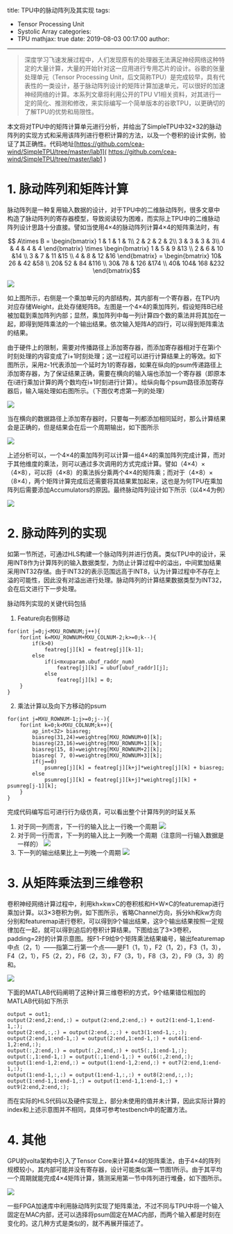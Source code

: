 title: TPU中的脉动阵列及其实现
tags: 
  - Tensor Processing Unit
  - Systolic Array
categories: 
  - TPU
mathjax: true
date: 2019-08-03 00:17:00
author:
---
>深度学习飞速发展过程中，人们发现原有的处理器无法满足神经网络这种特定的大量计算，大量的开始针对这一应用进行专用芯片的设计。谷歌的张量处理单元（Tensor Processing Unit，后文简称TPU）是完成较早，具有代表性的一类设计，基于脉动阵列设计的矩阵计算加速单元，可以很好的加速神经网络的计算。本系列文章将利用公开的TPU V1相关资料，对其进行一定的简化、推测和修改，来实际编写一个简单版本的谷歌TPU，以更确切的了解TPU的优势和局限性。

本文将对TPU中的矩阵计算单元进行分析，并给出了SimpleTPU中32×32的脉动阵列的实现方式和采用该阵列进行卷积计算的方法，以及一个卷积的设计实例，验证了其正确性。代码地址[https://github.com/cea-wind/SimpleTPU/tree/master/lab1]( https://github.com/cea-wind/SimpleTPU/tree/master/lab1 )

# 1. 脉动阵列和矩阵计算
 脉动阵列是一种复用输入数据的设计，对于TPU中的二维脉动阵列，很多文章中构造了脉动阵列的寄存器模型，导致阅读较为困难，而实际上TPU中的二维脉动阵列设计思路十分直接。譬如当使用4×4的脉动阵列计算4×4的矩阵乘法时，有

$$ A\times B = \begin{bmatrix}
1 & 1 & 1 & 1\\ 
2 & 2 & 2 & 2\\ 
3 & 3 & 3 & 3\\ 
4 & 4 & 4 & 4
\end{bmatrix} \times \begin{bmatrix}
 1 & 5 & 9  &13 \\ 
 2 & 6 & 10 &14 \\ 
 3 & 7 & 11 &15 \\ 
 4 & 8 & 12 &16 
\end{bmatrix} = \begin{bmatrix}
 10& 26 & 42  &58 \\ 
 20& 52 & 84  &116 \\ 
 30& 78 & 126 &174 \\ 
 40& 104& 168 &232 
\end{bmatrix}$$

![](https://raw.githubusercontent.com/cea-wind/blogs_pictures/master/img20190803171231.png)

如上图所示，右侧是一个乘加单元的内部结构，其内部有一个寄存器，在TPU内对应存储Weight，此处存储矩阵B。左图是一个4×4的乘加阵列，假设矩阵B已经被加载到乘加阵列内部；显然，乘加阵列中每一列计算四个数的乘法并将其加在一起，即得到矩阵乘法的一个输出结果。依次输入矩阵A的四行，可以得到矩阵乘法的结果。
    
由于硬件上的限制，需要对传播路径上添加寄存器，而添加寄存器相对于在第i个时刻处理的内容变成了i+1时刻处理；这一过程可以进行计算结果上的等效。如下图所示，采用z-1代表添加一个延时为1的寄存器，如果在纵向的psum传递路径上添加寄存器，为了保证结果正确，需要在横向的输入端也添加一个寄存器（即原本在i进行乘加计算的两个数均在i+1时刻进行计算）。给纵向每个psum路径添加寄存器后，输入端处理如右图所示。（下图仅考虑第一列的处理）

![](https://raw.githubusercontent.com/cea-wind/blogs_pictures/master/img20190803171259.png)

当在横向的数据路径上添加寄存器时，只要每一列都添加相同延时，那么计算结果会是正确的，但是结果会在后一个周期输出，如下图所示

![](https://raw.githubusercontent.com/cea-wind/blogs_pictures/master/img20190803171343.png)

上述分析可以，一个4×4的乘加阵列可以计算一组4×4的乘加阵列完成计算，而对于其他维度的乘法，则可以通过多次调用的方式完成计算。譬如（4×4）×（4×8），可以将（4×8）的乘法拆分乘两个4×4的矩阵乘；而对于（4×8）×（8×4），两个矩阵计算完成后还需要将其结果累加起来，这也是为何TPU在乘加阵列后需要添加Accumulators的原因。最终脉动阵列设计如下所示（以4×4为例）

![](https://raw.githubusercontent.com/cea-wind/blogs_pictures/master/img20190803171414.png)

# 2. 脉动阵列的实现
    
如第一节所述，可通过HLS构建一个脉动阵列并进行仿真。类似TPU中的设计，采用INT8作为计算阵列的输入数据类型，为防止计算过程中的溢出，中间累加结果采用INT32存储。由于INT32的表示范围远高于INT8，认为计算过程中不存在上溢的可能性，因此没有对溢出进行处理。脉动阵列的计算结果数据类型为INT32，会在后文进行下一步处理。

脉动阵列实现的关键代码包括

1. Feature向右侧移动

```
for(int j=0;j<MXU_ROWNUM;j++){
    for(int k=MXU_ROWNUM+MXU_COLNUM-2;k>=0;k--){
        if(k>0)
            featreg[j][k] = featreg[j][k-1];
        else
            if(i<mxuparam.ubuf_raddr_num)
                featreg[j][k] = ubuf[ubuf_raddr][j];
            else
                featreg[j][k] = 0;
    }
}
```

2. 乘法计算以及向下方移动的psum

```
for(int j=MXU_ROWNUM-1;j>=0;j--){
    for(int k=0;k<MXU_COLNUM;k++){
        ap_int<32> biasreg;
        biasreg(31,24)=weightreg[MXU_ROWNUM+0][k];
        biasreg(23,16)=weightreg[MXU_ROWNUM+1][k];
        biasreg(15, 8)=weightreg[MXU_ROWNUM+2][k];
        biasreg( 7, 0)=weightreg[MXU_ROWNUM+3][k];
        if(j==0)
            psumreg[j][k] = featreg[j][k+j]*weightreg[j][k] + biasreg;
        else
            psumreg[j][k] = featreg[j][k+j]*weightreg[j][k] + psumreg[j-1][k];
    }
}
```

完成代码编写后可进行行为级仿真，可以看出整个计算阵列的时延关系

1. 对于同一列而言，下一行的输入比上一行晚一个周期
![](https://raw.githubusercontent.com/cea-wind/blogs_pictures/master/img20190803160407.png)
2. 对于同一行而言，下一列的输入比上一列晚一个周期（注意同一行输入数据是一样的）
![](https://raw.githubusercontent.com/cea-wind/blogs_pictures/master/img20190803160443.png)
3. 下一列的输出结果比上一列晚一个周期
![](https://raw.githubusercontent.com/cea-wind/blogs_pictures/master/img20190803160454.png)



# 3. 从矩阵乘法到三维卷积
    
卷积神经网络计算过程中，利用kh×kw×C的卷积核和H×W×C的featuremap进行乘加计算。以3×3卷积为例，如下图所示，省略Channel方向，拆分kh和kw方向分别和featuremap进行卷积，可以得到9个输出结果，这9个输出结果按照一定规律加在一起，就可以得到追后的卷积计算结果。下图给出了3×3卷积，padding=2时的计算示意图。按F1-F9给9个矩阵乘法结果编号，输出featuremap中点（2，1）——指第二行第一个点——是F1（1，1），F2（1，2），F3（1，3），F4（2，1），F5（2，2），F6（2，3），F7（3，1），F8（3，2），F9（3，3）的和。

![](https://raw.githubusercontent.com/cea-wind/blogs_pictures/master/img20190803171137.png)

下面的MATLAB代码阐明了这种计算三维卷积的方式，9个结果错位相加的MATLAB代码如下所示

```
output = out1;
output(2:end,2:end,:) = output(2:end,2:end,:) + out2(1:end-1,1:end-1,:);
output(2:end,:,:) = output(2:end,:,:) + out3(1:end-1,:,:);
output(2:end,1:end-1,:) = output(2:end,1:end-1,:) + out4(1:end-1,2:end,:);
output(:,2:end,:) = output(:,2:end,:) + out5(:,1:end-1,:);
output(:,1:end-1,:) = output(:,1:end-1,:) + out6(:,2:end,:);
output(1:end-1,2:end,:) = output(1:end-1,2:end,:) + out7(2:end,1:end-1,:);
output(1:end-1,:,:) = output(1:end-1,:,:) + out8(2:end,:,:);
output(1:end-1,1:end-1,:) = output(1:end-1,1:end-1,:) + out9(2:end,2:end,:);
```
而在实际的HLS代码以及硬件实现上，部分未使用的值并未计算，因此实际计算的index和上述示意图并不相同，具体可参考testbench中的配置方法。

# 4. 其他

GPU的volta架构中引入了Tensor Core来计算4×4的矩阵乘法，由于4×4的阵列规模较小，其内部可能并没有寄存器，设计可能类似第一节图1所示。由于其平均一个周期就能完成4×4矩阵计算，猜测采用第一节中阵列进行堆叠，如下图所示。

![](https://raw.githubusercontent.com/cea-wind/blogs_pictures/master/img20190803160349.png)

一些FPGA加速库中利用脉动阵列实现了矩阵乘法，不过不同与TPU中将一个输入固定在MAC内部，还可以选择将psum固定在MAC内部，而两个输入都是时刻在变化的。这几种方式是类似的，就不再展开描述了。